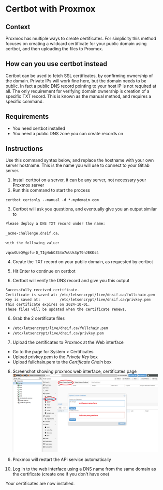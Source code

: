# Certbot with Proxmox

## Context
Proxmox has multiple ways to create certificates. For simplicity this method focuses on creating a wildcard certificate for your public domain using certbot, and then uploading the files to Proxmox.

## How can you use certbot instead
Certbot can be used to fetch SSL certificates, by confirming ownership of the domain. Private IPs will work fine here, but the domain needs to be public. 
In fact a public DNS record pointing to your host IP is not required at all. The only requirement for verifying domain ownership is creation of a specific TXT record. This is known as the manual method, and requires a specific command.

## Requirements
- You need certbot installed
- You need a public DNS zone you can create records on

## Instructions
Use this command syntax below, and replace the hostname with your own server hostname. This is the name you will use to connect to your Gitlab server.

1. Install certbot on a server, it can be any server, not necessary your Proxmox server
2. Run this command to start the process

`certbot certonly --manual -d *.mydomain.com`

3. Certbot will ask you questions, and eventually give you an output similar to 
```
Please deploy a DNS TXT record under the name:

_acme-challenge.dnsif.ca.

with the following value:

vqcwGUeQVgpfu-D_TIgHobOZ44o7wUUsSpT9nJBKKs4
```
4. Create the TXT record on your public domain, as requested by certbot

5. Hit Enter to continue on certbot

6. Certbot will verify the DNS record and give you this output
```
Successfully received certificate.
Certificate is saved at: /etc/letsencrypt/live/dnsif.ca/fullchain.pem
Key is saved at:         /etc/letsencrypt/live/dnsif.ca/privkey.pem
This certificate expires on 2024-10-01.
These files will be updated when the certificate renews.
```
6. Grab the 2 certificate files 

- `/etc/letsencrypt/live/dnsif.ca/fullchain.pem`
- `/etc/letsencrypt/live/dnsif.ca/privkey.pem`

7. Upload the certificates to Proxmox at the Web interface
- Go to the page for System > Certificates
- Upload privkey.pem to the _Private Key_ box
- Upload fullchain.pem to the _Certificate Chain_ box

8. Screenshot showing proxmox web interface, certificates page
![image](proxmoxcerts.png)


9. Proxmox will restart the APi service automatically


10. Log in to the web interface using a DNS name from the same domain as the certificate (create one if you don't have one)

Your certificates are now installed.
